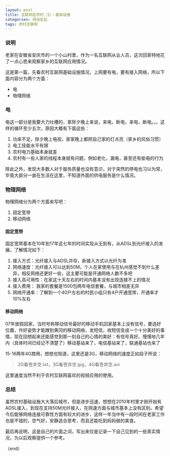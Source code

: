 ```yaml
---
layout: post
title: 互联网在农村（1）：基础设施
categories: 闲谈乱扯
tags: 农村互联网
---
```

 
### 说明 

老家在安徽省安庆市的一个小山村里，作为一名互联网从业人员，这次回家特地花了一点心思来观察家乡的互联网应用情况。

这是第一篇，先看农村互联网基础设施情况，上网要有电，要有接入网络，所以下面内容分为两个方面：

- 电 
- 物理网络 


### 电  

电这一部分是我要大力吐槽的，拿除夕晚上来说，来电，断电，来电，断电。。。这样的循环至少五次，原因大概有下面这些：

1. 功率不足，除夕晚上电视，家家晚上都把自己家的灯点亮（家乡的风俗习惯）
2. 电工技能水平有限
3. 农村电力基础本身就差 
4. 农村有一些人家的线程本身就有问题，例如老化，漏电，甚至还有偷电的行为 

除此之外，发现大多数人对于服务质量也没有意识，对于突然的停电也习以为常，毕竟大部分一直在生活在这里，不知道外面的供电服务是什么情况。


### 物理网络  

物理网络分为两个方面来写吧：

1. 固定宽带
2. 移动网络 

#### 固定宽带 

固定宽带基本在10年到17年这七年的时间实现从无到有，从ADSL到光纤接入的发展。了解情况如下：

1. 接入方式：光纤接入与ADSL并存，新接入方式以光纤为准
2. 网络速度：光纤接入可以达到50M，个人在家使用与在杭州感觉不到什么差异，相反网络还更好一些，这主要可能是开通网络人数不多吧
3. 接入高可用性：在家这十天左右的时间内基本没有出现连接不上的情况
4. 接入费用： 我家的套餐是1500包两年电信套餐，与城市相差无异
5. 网络开通率：了解到一个40户左右的村民小组只有4户开通宽带，开通率才10%左右

#### 移动网络  

07年放假回家，当时号称移动信号最好的移动手机回家基本上没有信号，要选好位置，作好姿势才能蹭到黄冈的移动网络，发短信，收短信变成一个十分美好的事情，现在回想起来还能感觉到那一刻自己的心情的美好：有信号真好。慢慢地几年内（具体时间已经记不清楚了）移动基站来了，电信基站来了，联通基站也来了

15-16两年4G商用，想想也知道，这里还是3G，移动网络的速度正如段子所说：

> 2G看苍井空.txt，3G看苍井空.jpg，4G看苍井空.avi

这里速度当然不利于农村互联网喜欢的视频应用的使用。


### 总结 

虽然农村基础设施大大落后城市，但是进步迅速，想想在2010年村里才刚开始有ADSL接入，到现在支持50M光纤接入，在网速方面与城市基本上没有区别。希望今后能够网络连接可靠性方面有较大的进步，这样一年当中有一段时间在老家工作也是不错的，空气好，安静适合思考，而且还能吃到妈妈做的美食。


最后再说明，这是自己的片面之词，写出来仅是记录一下自己见到的一些真实情况，为以后观察提供一个参考。

（end）













